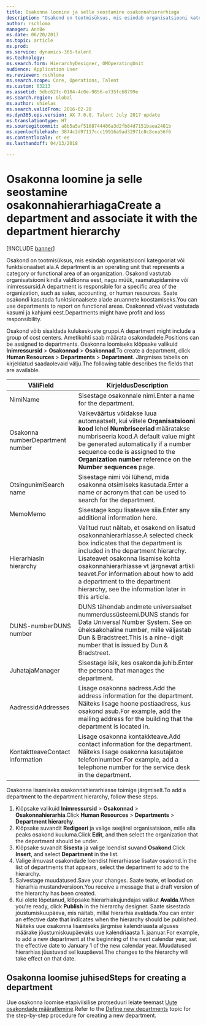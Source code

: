 ```yaml
---
title: Osakonna loomine ja selle seostamine osakonnahierarhiaga
description: "Osakond on tootmisüksus, mis esindab organisatsiooni kategooriat või funktsionaalset ala. Osakond vastutab organisatsiooni kindla valdkonna eest, nagu müük, raamatupidamine või inimressursid. Saate osakondi kasutada funktsionaalsete alade aruannete koostamiseks. Osakonnad võivad vastutada kasumi ja kahjumi eest."
author: rschloma
manager: AnnBe
ms.date: 06/20/2017
ms.topic: article
ms.prod: 
ms.service: dynamics-365-talent
ms.technology: 
ms.search.form: HierarchyDesigner, OMOperatingUnit
audience: Application User
ms.reviewer: rschloma
ms.search.scope: Core, Operations, Talent
ms.custom: 63213
ms.assetid: 5dbc62fc-0184-4c0e-9856-e735fc68799e
ms.search.region: Global
ms.author: shielas
ms.search.validFrom: 2016-02-28
ms.dyn365.ops.version: AX 7.0.0, Talent July 2017 update
ms.translationtype: HT
ms.sourcegitcommit: a8b5a5af5108744406a3d2fb84d7151baea2481b
ms.openlocfilehash: 3874c2d97117ccc19916a9ad32971c8c8cea56f6
ms.contentlocale: et-ee
ms.lasthandoff: 04/13/2018

---
```


# <a name="create-a-department-and-associate-it-with-the-department-hierarchy"></a><span data-ttu-id="53c18-106">Osakonna loomine ja selle seostamine osakonnahierarhiaga</span><span class="sxs-lookup"><span data-stu-id="53c18-106">Create a department and associate it with the department hierarchy</span></span>

[!INCLUDE [banner](includes/banner.md)]

<span data-ttu-id="53c18-107">Osakond on tootmisüksus, mis esindab organisatsiooni kategooriat või funktsionaalset ala.</span><span class="sxs-lookup"><span data-stu-id="53c18-107">A department is an operating unit that represents a category or functional area of an organization.</span></span> <span data-ttu-id="53c18-108">Osakond vastutab organisatsiooni kindla valdkonna eest, nagu müük, raamatupidamine või inimressursid.</span><span class="sxs-lookup"><span data-stu-id="53c18-108">A department is responsible for a specific area of the organization, such as sales, accounting, or human resources.</span></span> <span data-ttu-id="53c18-109">Saate osakondi kasutada funktsionaalsete alade aruannete koostamiseks.</span><span class="sxs-lookup"><span data-stu-id="53c18-109">You can use departments to report on functional areas.</span></span> <span data-ttu-id="53c18-110">Osakonnad võivad vastutada kasumi ja kahjumi eest.</span><span class="sxs-lookup"><span data-stu-id="53c18-110">Departments might have profit and loss responsibility.</span></span>

<span data-ttu-id="53c18-111">Osakond võib sisaldada kulukeskuste gruppi.</span><span class="sxs-lookup"><span data-stu-id="53c18-111">A department might include a group of cost centers.</span></span> <span data-ttu-id="53c18-112">Ametikohti saab määrata osakondadele.</span><span class="sxs-lookup"><span data-stu-id="53c18-112">Positions can be assigned to departments.</span></span> <span data-ttu-id="53c18-113">Osakonna loomiseks klõpsake valikuid **Inimressursid** &gt; **Osakonnad** &gt; **Osakonnad**.</span><span class="sxs-lookup"><span data-stu-id="53c18-113">To create a department, click **Human Resources** &gt; **Departments** &gt; **Department**.</span></span> <span data-ttu-id="53c18-114">Järgmises tabelis on kirjeldatud saadaolevaid välju.</span><span class="sxs-lookup"><span data-stu-id="53c18-114">The following table describes the fields that are available.</span></span>

| <span data-ttu-id="53c18-115">Väli</span><span class="sxs-lookup"><span data-stu-id="53c18-115">Field</span></span>               | <span data-ttu-id="53c18-116">Kirjeldus</span><span class="sxs-lookup"><span data-stu-id="53c18-116">Description</span></span>                                                                                                                                                                                                       |
|---------------------|-------------------------------------------------------------------------------------------------------------------------------------------------------------------------------------------------------------------|
| <span data-ttu-id="53c18-117">Nimi</span><span class="sxs-lookup"><span data-stu-id="53c18-117">Name</span></span>                | <span data-ttu-id="53c18-118">Sisestage osakonnale nimi.</span><span class="sxs-lookup"><span data-stu-id="53c18-118">Enter a name for the department.</span></span>                                                                                                                                                                                  |
| <span data-ttu-id="53c18-119">Osakonna number</span><span class="sxs-lookup"><span data-stu-id="53c18-119">Department number</span></span>   | <span data-ttu-id="53c18-120">Vaikeväärtus võidakse luua automaatselt, kui viitele **Organisatsiooni kood** lehel **Numbriseeriad** määratakse numbriseeria kood.</span><span class="sxs-lookup"><span data-stu-id="53c18-120">A default value might be generated automatically if a number sequence code is assigned to the **Organization number** reference on the **Number sequences** page.</span></span>                                                 |
| <span data-ttu-id="53c18-121">Otsingunimi</span><span class="sxs-lookup"><span data-stu-id="53c18-121">Search name</span></span>         | <span data-ttu-id="53c18-122">Sisestage nimi või lühend, mida osakonna otsimiseks kasutada.</span><span class="sxs-lookup"><span data-stu-id="53c18-122">Enter a name or acronym that can be used to search for the department.</span></span>                                                                                                                                            |
| <span data-ttu-id="53c18-123">Memo</span><span class="sxs-lookup"><span data-stu-id="53c18-123">Memo</span></span>                | <span data-ttu-id="53c18-124">Sisestage kogu lisateave siia.</span><span class="sxs-lookup"><span data-stu-id="53c18-124">Enter any additional information here.</span></span>                                                                                                                                                                            |
| <span data-ttu-id="53c18-125">Hierarhias</span><span class="sxs-lookup"><span data-stu-id="53c18-125">In hierarchy</span></span>        | <span data-ttu-id="53c18-126">Valitud ruut näitab, et osakond on lisatud osakonnahierarhiasse.</span><span class="sxs-lookup"><span data-stu-id="53c18-126">A selected check box indicates that the department is included in the department hierarchy.</span></span> <span data-ttu-id="53c18-127">Lisateavet osakonna lisamise kohta osakonnahierarhiasse vt järgnevat artikli teavet.</span><span class="sxs-lookup"><span data-stu-id="53c18-127">For information about how to add a department to the department hierarchy, see the information later in this article.</span></span> |
| <span data-ttu-id="53c18-128">DUNS-number</span><span class="sxs-lookup"><span data-stu-id="53c18-128">DUNS number</span></span>         | <span data-ttu-id="53c18-129">DUNS tähendab andmete universaalset nummerdussüsteemi.</span><span class="sxs-lookup"><span data-stu-id="53c18-129">DUNS stands for Data Universal Number System.</span></span> <span data-ttu-id="53c18-130">See on üheksakohaline number, mille väljastab Dun & Bradstreet.</span><span class="sxs-lookup"><span data-stu-id="53c18-130">This is a nine-digit number that is issued by Dun & Bradstreet.</span></span>                                                                                                     |
| <span data-ttu-id="53c18-131">Juhataja</span><span class="sxs-lookup"><span data-stu-id="53c18-131">Manager</span></span>             | <span data-ttu-id="53c18-132">Sisestage isik, kes osakonda juhib.</span><span class="sxs-lookup"><span data-stu-id="53c18-132">Enter the persona that manages the department.</span></span>                                                                                                                                                                    |
| <span data-ttu-id="53c18-133">Aadressid</span><span class="sxs-lookup"><span data-stu-id="53c18-133">Addresses</span></span>           | <span data-ttu-id="53c18-134">Lisage osakonna aadress.</span><span class="sxs-lookup"><span data-stu-id="53c18-134">Add the address information for the department.</span></span> <span data-ttu-id="53c18-135">Näiteks lisage hoone postiaadress, kus osakond asub.</span><span class="sxs-lookup"><span data-stu-id="53c18-135">For example, add the mailing address for the building that the department is located in.</span></span>                                                                          |
| <span data-ttu-id="53c18-136">Kontaktteave</span><span class="sxs-lookup"><span data-stu-id="53c18-136">Contact information</span></span> | <span data-ttu-id="53c18-137">Lisage osakonna kontakkteave.</span><span class="sxs-lookup"><span data-stu-id="53c18-137">Add contact information for the department.</span></span> <span data-ttu-id="53c18-138">Näiteks lisage osakonna kasutajatoe telefoninumber.</span><span class="sxs-lookup"><span data-stu-id="53c18-138">For example, add a telephone number for the service desk in the department.</span></span>                                                                                           |

<span data-ttu-id="53c18-139">Osakonna lisamiseks osakonnahierarhiasse toimige järgmiselt.</span><span class="sxs-lookup"><span data-stu-id="53c18-139">To add a department to the department hierarchy, follow these steps.</span></span>

1.  <span data-ttu-id="53c18-140">Klõpsake valikuid **Inimressursid** &gt; **Osakonnad** &gt; **Osakonnahierarhia**.</span><span class="sxs-lookup"><span data-stu-id="53c18-140">Click **Human Resources** &gt; **Departments** &gt; **Department hierarchy**.</span></span>
2.  <span data-ttu-id="53c18-141">Klõpsake suvandit **Redigeeri** ja valige seejärel organisatsioon, mille alla peaks osakond kuuluma.</span><span class="sxs-lookup"><span data-stu-id="53c18-141">Click **Edit**, and then select the organization that the department should be under.</span></span>
3.  <span data-ttu-id="53c18-142">Klõpsake suvandit **Sisesta** ja valige loendist suvand **Osakond**.</span><span class="sxs-lookup"><span data-stu-id="53c18-142">Click **Insert**, and select **Department** in the list.</span></span>
4.  <span data-ttu-id="53c18-143">Valige ilmuvast osakondade loendist hierarhiasse lisatav osakond.</span><span class="sxs-lookup"><span data-stu-id="53c18-143">In the list of departments that appears, select the department to add to the hierarchy.</span></span>
5.  <span data-ttu-id="53c18-144">Salvestage muudatused.</span><span class="sxs-lookup"><span data-stu-id="53c18-144">Save your changes.</span></span> <span data-ttu-id="53c18-145">Saate teate, et loodud on hierarhia mustandversioon.</span><span class="sxs-lookup"><span data-stu-id="53c18-145">You receive a message that a draft version of the hierarchy has been created.</span></span>
6.  <span data-ttu-id="53c18-146">Kui olete lõpetanud, klõpsake hierarhiakujundajas valikut **Avalda**.</span><span class="sxs-lookup"><span data-stu-id="53c18-146">When you're ready, click **Publish** in the hierarchy designer.</span></span> <span data-ttu-id="53c18-147">Saate sisestada jõustumiskuupäeva, mis näitab, millal hierarhia avaldada.</span><span class="sxs-lookup"><span data-stu-id="53c18-147">You can enter an effective date that indicates when the hierarchy should be published.</span></span> <span data-ttu-id="53c18-148">Näiteks uue osakonna lisamiseks järgmise kalendriaasta alguses määrake jõustumiskuupäevaks uue kalendriaasta 1. jaanuar.</span><span class="sxs-lookup"><span data-stu-id="53c18-148">For example, to add a new department at the beginning of the next calendar year, set the effective date to January 1 of the new calendar year.</span></span> <span data-ttu-id="53c18-149">Muudatused hierarhias jüustuvad sel kuupäeval.</span><span class="sxs-lookup"><span data-stu-id="53c18-149">The changes to the hierarchy will take effect on that date.</span></span>

## <a name="steps-for-creating-a-department"></a><span data-ttu-id="53c18-150">Osakonna loomise juhised</span><span class="sxs-lookup"><span data-stu-id="53c18-150">Steps for creating a department</span></span>
<span data-ttu-id="53c18-151">Uue osakonna loomise etapiviisilise protseduuri leiate teemast [Uute osakondade määratlemine](../fin-and-ops/hr/tasks/define-new-departments.md).</span><span class="sxs-lookup"><span data-stu-id="53c18-151">Refer to the [Define new departments](../fin-and-ops/hr/tasks/define-new-departments.md) topic for the step-by-step procedure for creating a new department.</span></span> 

